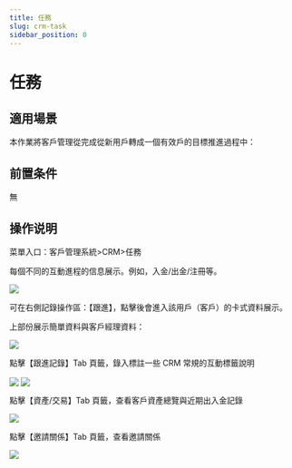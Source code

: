 ```yaml
---
title: 任務
slug: crm-task
sidebar_position: 0
---
```



# 任務

## 適用場景

本作業將客戶管理從完成從新用戶轉成一個有效戶的目標推進過程中：

## 前置条件

無

## 操作说明

菜單入口：客戶管理系統&gt;CRM&gt;任務

每個不同的互動進程的信息展示。例如，入金/出金/注冊等。

<img src="/assets/Uacrb812DoXiJCxrfabcohjYnrb.png" src-width="3222" src-height="1464" align="center"/>

可在右側記錄操作區：【跟進】，點擊後會進入該用戶（客戶）的卡式資料展示。

上部份展示簡單資料與客戶經理資料：

<img src="/assets/Drt2bZzYqoskhfxrHvfcyZ8bneg.png" src-width="3256" src-height="1482" align="center"/>

點擊【跟進記錄】Tab 頁籤，錄入標註一些 CRM 常規的互動標籤說明

<img src="/assets/D33obqQTRoLLiyxKVeecRCtinId.png" src-width="2242" src-height="1252" align="center"/>

<img src="/assets/HNwKbnFpjoeOlqxENbBcPN5Unlc.png" src-width="2228" src-height="1612" align="center"/>

點擊【資產/交易】Tab 頁籤，查看客戶資產總覽與近期出入金記錄

<img src="/assets/REeMbVmyFo351Hxdz24cGMyJnlf.png" src-width="2216" src-height="1624" align="center"/>

點擊【邀請關係】Tab 頁籤，查看邀請關係

<img src="/assets/Xe1Sb8evjoEJEgxtzxccrydrnBh.png" src-width="2230" src-height="1608" align="center"/>

